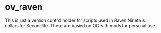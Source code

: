 # ov_raven
This is just a version control holder for scripts used in Raven Ninetails collars for Secondlife.
These are basied on OC with mods for personal use.
